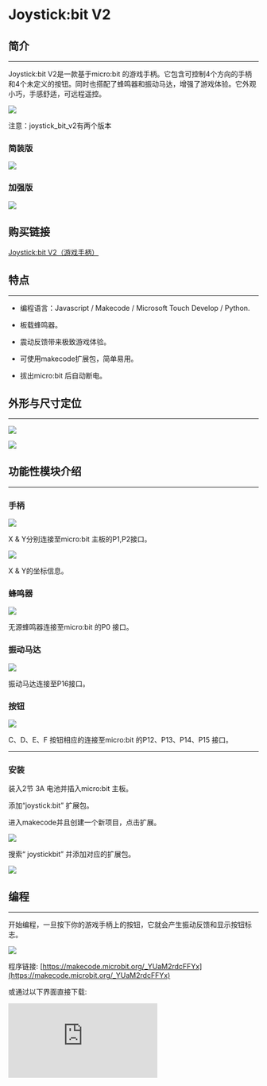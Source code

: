 ﻿# Joystick:bit V2

## 简介
---
Joystick:bit V2是一款基于micro:bit 的游戏手柄。它包含可控制4个方向的手柄和4个未定义的按钮。同时也搭配了蜂鸣器和振动马达，增强了游戏体验。它外观小巧，手感舒适，可远程遥控。

![](https://wiki-media-ef.oss-cn-hongkong.aliyuncs.com//images/joystick_v2_01.png)

注意：joystick_bit_v2有两个版本

### 简装版

![](https://wiki-media-ef.oss-cn-hongkong.aliyuncs.com//images/joystick_v2_02.png)

### 加强版

![](https://wiki-media-ef.oss-cn-hongkong.aliyuncs.com//images/joystick_v2_03.png)

## 购买链接
[Joystick:bit V2（游戏手柄）](https://item.taobao.com/item.htm?ft=t&id=582662338443)

## 特点
---
- 编程语言：Javascript / Makecode / Microsoft Touch Develop / Python.

- 板载蜂鸣器。

- 震动反馈带来极致游戏体验。

- 可使用makecode扩展包，简单易用。

- 拔出micro:bit 后自动断电。



## 外形与尺寸定位

---

![](https://wiki-media-ef.oss-cn-hongkong.aliyuncs.com//images/joystick_v2_15.png)

![](https://wiki-media-ef.oss-cn-hongkong.aliyuncs.com//images/joystick_v2_04.png)


## 功能性模块介绍
---

### 手柄

![](https://wiki-media-ef.oss-cn-hongkong.aliyuncs.com//images/joystick_v2_05.png)

 X & Y分别连接至micro:bit 主板的P1,P2接口。

 ![](https://wiki-media-ef.oss-cn-hongkong.aliyuncs.com//images/joystick_v2_16.png)

 X & Y的坐标信息。

### 蜂鸣器

![](https://wiki-media-ef.oss-cn-hongkong.aliyuncs.com//images/joystick_v2_06.png)

无源蜂鸣器连接至micro:bit 的P0 接口。

### 振动马达

![](https://wiki-media-ef.oss-cn-hongkong.aliyuncs.com//images/joystick_v2_07.png)

振动马达连接至P16接口。

### 按钮

![](https://wiki-media-ef.oss-cn-hongkong.aliyuncs.com//images/joystick_v2_08.png)

 C、D、E、F 按钮相应的连接至micro:bit 的P12、P13、P14、P15 接口。




---
### 安装

装入2节 3A 电池并插入micro:bit 主板。

添加“joystick:bit” 扩展包。

进入makecode并且创建一个新项目，点击扩展。

![](https://wiki-media-ef.oss-cn-hongkong.aliyuncs.com//images/joystick_v2_09.png)

搜索“ joystickbit” 并添加对应的扩展包。

![](https://wiki-media-ef.oss-cn-hongkong.aliyuncs.com//images/joystick_v2_10.png)


## 编程
---

开始编程，一旦按下你的游戏手柄上的按钮，它就会产生振动反馈和显示按钮标志。

![](https://wiki-media-ef.oss-cn-hongkong.aliyuncs.com//images/joystick_v2_11.png)

程序链接: [https://makecode.microbit.org/_YUaM2rdcFFYx](https://makecode.microbit.org/_YUaM2rdcFFYx)

或通过以下界面直接下载:
<div
    style={{
        position: 'relative',
        paddingBottom: '60%',
        overflow: 'hidden',
    }}
>
    <iframe
        src="https://makecode.microbit.org/_DL87DfRpaL7z"
        frameborder="0"
        sandbox="allow-popups allow-forms allow-scripts allow-same-origin"
        style={{
            position: 'absolute',
            width: '100%',
            height: '100%',
        }}
    />
</div>

## 结果

当下载完成后，打开电源开关，系统提示音响起。

按下C，D,  E 或F按钮，手柄都会振动一次。

## 案例一 电子琴
---

![](https://wiki-media-ef.oss-cn-hongkong.aliyuncs.com//images/joystick_v2_12.png)

程序链接: [https://makecode.microbit.org/_DHgcRfb6oJp5](https://makecode.microbit.org/_DHgcRfb6oJp5)

或通过以下界面直接下载:
<div
    style={{
        position: 'relative',
        paddingBottom: '60%',
        overflow: 'hidden',
    }}
>
    <iframe
        src="https://makecode.microbit.org/_DL87DfRpaL7z"
        frameborder="0"
        sandbox="allow-popups allow-forms allow-scripts allow-same-origin"
        style={{
            position: 'absolute',
            width: '100%',
            height: '100%',
        }}
    />
</div>
## 结果

通过摇杆和按键控制joystick:bit发出音调。

## 案例二 方向指示器
---

![](https://wiki-media-ef.oss-cn-hongkong.aliyuncs.com//images/joystick_v2_13.png)

程序链接: [https://makecode.microbit.org/_YVdggwifHWEm](https://makecode.microbit.org/_YVdggwifHWEm)

或通过以下界面直接下载:
<div
    style={{
        position: 'relative',
        paddingBottom: '60%',
        overflow: 'hidden',
    }}
>
    <iframe
        src="https://makecode.microbit.org/_YVdggwifHWEm"
        frameborder="0"
        sandbox="allow-popups allow-forms allow-scripts allow-same-origin"
        style={{
            position: 'absolute',
            width: '100%',
            height: '100%',
        }}
    />
</div>

## 结果

通过摇杆控制micro:bit的LED矩阵显示的箭头方向。

## 案例三 LED控制器
---

![](https://wiki-media-ef.oss-cn-hongkong.aliyuncs.com//images/joystick_v2_14.png)

程序链接: [https://makecode.microbit.org/_KPMW36Pq0aLm](https://makecode.microbit.org/_KPMW36Pq0aLm)

或通过以下界面直接下载:
<div
    style={{
        position: 'relative',
        paddingBottom: '60%',
        overflow: 'hidden',
    }}
>
    <iframe
        src="https://makecode.microbit.org/_DL87DfRpaL7z"
        frameborder="0"
        sandbox="allow-popups allow-forms allow-scripts allow-same-origin"
        style={{
            position: 'absolute',
            width: '100%',
            height: '100%',
        }}
    />
</div>

## 结果

通过摇杆控制micro:bit的LED显示位置。

## 遥控小车案例请参照以下链接：

[遥控cutebot小车](https://www.elecfreaks.com/learn-cn/microbitKit/smart_cutebot/cutebot_case13.html)

[遥控天蓬智能车](https://www.elecfreaks.com/learn-cn/microbitKit/TPbot_tianpeng/TPBot_tianpeng_case_14.html)



## 更多信息
---

若想获取更多信息，请查看：http://www.elecfreaks.com
